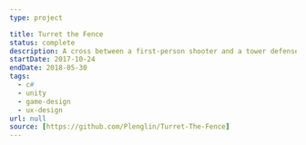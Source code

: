 ```yaml
---
type: project

title: Turret the Fence
status: complete
description: A cross between a first-person shooter and a tower defense game
startDate: 2017-10-24
endDate: 2018-05-30
tags:
  - c#
  - unity
  - game-design
  - ux-design
url: null
source: [https://github.com/Plenglin/Turret-The-Fence]
---
```

